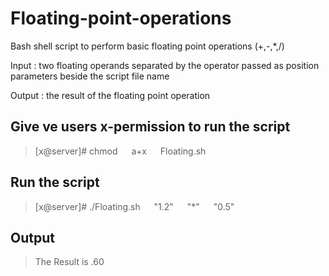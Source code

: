 # **Floating-point-operations**
Bash shell script to perform basic floating point operations (+,-,*,/)

Input : two floating operands separated by the operator passed as position  parameters beside the script file name

Output : the result of the floating point operation





## Give ve users x-permission to run the script

> [x@server]# chmod &emsp; a+x  &emsp;   Floating.sh


## Run the script
> [x@server]# ./Floating.sh &emsp; "1.2" &emsp; "*" &emsp; "0.5"

## Output
> The Result is .60

